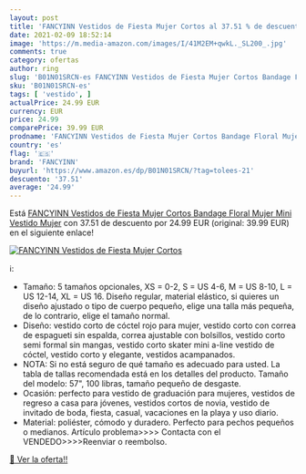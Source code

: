 ```yaml
---
layout: post
title: 'FANCYINN Vestidos de Fiesta Mujer Cortos al 37.51 % de descuento'
date: 2021-02-09 18:52:14
image: 'https://m.media-amazon.com/images/I/41M2EM+qwkL._SL200_.jpg'
comments: true
category: ofertas
author: ring
slug: 'B01N01SRCN-es FANCYINN Vestidos de Fiesta Mujer Cortos Bandage Floral...'
sku: 'B01N01SRCN-es'
tags: [ 'vestido', ]
actualPrice: 24.99 EUR
currency: EUR
price: 24.99
comparePrice: 39.99 EUR
prodname: 'FANCYINN Vestidos de Fiesta Mujer Cortos Bandage Floral Mujer Mini Vestido Mujer'
country: 'es'
flag: '🇪🇸'
brand: 'FANCYINN'
buyurl: 'https://www.amazon.es/dp/B01N01SRCN/?tag=tolees-21'
descuento: '37.51'
average: '24.99'
---
```


Está [FANCYINN Vestidos de Fiesta Mujer Cortos Bandage Floral Mujer Mini Vestido Mujer](https://www.amazon.es/dp/B01N01SRCN/?tag=tolees-21) con 37.51 de descuento por 24.99 EUR (original: 39.99 EUR) en el siguiente enlace!

[![FANCYINN Vestidos de Fiesta Mujer Cortos](https://m.media-amazon.com/images/I/41M2EM+qwkL._SL200_.jpg)](https://www.amazon.es/dp/B01N01SRCN/?tag=tolees-21)

ℹ️:

- Tamaño: 5 tamaños opcionales, XS = 0-2, S = US 4-6, M = US 8-10, L = US 12-14, XL = US 16. Diseño regular, material elástico, si quieres un diseño ajustado o tipo de cuerpo pequeño, elige una talla más pequeña, de lo contrario, elige el tamaño normal.
- Diseño: vestido corto de cóctel rojo para mujer, vestido corto con correa de espagueti sin espalda, correa ajustable con bolsillos, vestido corto semi formal sin mangas, vestido corto skater mini a-line vestido de cóctel, vestido corto y elegante, vestidos acampanados.
- NOTA: Si no está seguro de qué tamaño es adecuado para usted. La tabla de tallas recomendada está en los detalles del producto. Tamaño del modelo: 57", 100 libras, tamaño pequeño de desgaste.
- Ocasión: perfecto para vestido de graduación para mujeres, vestidos de regreso a casa para jóvenes, vestidos cortos de novia, vestido de invitado de boda, fiesta, casual, vacaciones en la playa y uso diario.
- Material: poliéster, cómodo y duradero. Perfecto para pechos pequeños o medianos. Artículo problema>>>> Contacta con el VENDEDO>>>>Reenviar o reembolso.

[🛒 Ver la oferta!!](https://www.amazon.es/dp/B01N01SRCN/?tag=tolees-21)
